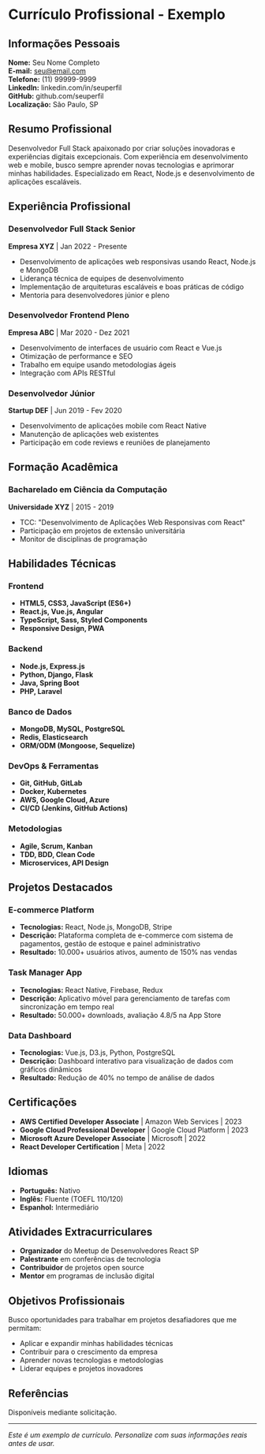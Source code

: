 # Currículo Profissional - Exemplo

## Informações Pessoais
**Nome:** Seu Nome Completo  
**E-mail:** seu@email.com  
**Telefone:** (11) 99999-9999  
**LinkedIn:** linkedin.com/in/seuperfil  
**GitHub:** github.com/seuperfil  
**Localização:** São Paulo, SP  

## Resumo Profissional
Desenvolvedor Full Stack apaixonado por criar soluções inovadoras e experiências digitais excepcionais. Com experiência em desenvolvimento web e mobile, busco sempre aprender novas tecnologias e aprimorar minhas habilidades. Especializado em React, Node.js e desenvolvimento de aplicações escaláveis.

## Experiência Profissional

### Desenvolvedor Full Stack Senior
**Empresa XYZ** | Jan 2022 - Presente
- Desenvolvimento de aplicações web responsivas usando React, Node.js e MongoDB
- Liderança técnica de equipes de desenvolvimento
- Implementação de arquiteturas escaláveis e boas práticas de código
- Mentoria para desenvolvedores júnior e pleno

### Desenvolvedor Frontend Pleno
**Empresa ABC** | Mar 2020 - Dez 2021
- Desenvolvimento de interfaces de usuário com React e Vue.js
- Otimização de performance e SEO
- Trabalho em equipe usando metodologias ágeis
- Integração com APIs RESTful

### Desenvolvedor Júnior
**Startup DEF** | Jun 2019 - Fev 2020
- Desenvolvimento de aplicações mobile com React Native
- Manutenção de aplicações web existentes
- Participação em code reviews e reuniões de planejamento

## Formação Acadêmica

### Bacharelado em Ciência da Computação
**Universidade XYZ** | 2015 - 2019
- TCC: "Desenvolvimento de Aplicações Web Responsivas com React"
- Participação em projetos de extensão universitária
- Monitor de disciplinas de programação

## Habilidades Técnicas

### Frontend
- **HTML5, CSS3, JavaScript (ES6+)**
- **React.js, Vue.js, Angular**
- **TypeScript, Sass, Styled Components**
- **Responsive Design, PWA**

### Backend
- **Node.js, Express.js**
- **Python, Django, Flask**
- **Java, Spring Boot**
- **PHP, Laravel**

### Banco de Dados
- **MongoDB, MySQL, PostgreSQL**
- **Redis, Elasticsearch**
- **ORM/ODM (Mongoose, Sequelize)**

### DevOps & Ferramentas
- **Git, GitHub, GitLab**
- **Docker, Kubernetes**
- **AWS, Google Cloud, Azure**
- **CI/CD (Jenkins, GitHub Actions)**

### Metodologias
- **Agile, Scrum, Kanban**
- **TDD, BDD, Clean Code**
- **Microservices, API Design**

## Projetos Destacados

### E-commerce Platform
- **Tecnologias:** React, Node.js, MongoDB, Stripe
- **Descrição:** Plataforma completa de e-commerce com sistema de pagamentos, gestão de estoque e painel administrativo
- **Resultado:** 10.000+ usuários ativos, aumento de 150% nas vendas

### Task Manager App
- **Tecnologias:** React Native, Firebase, Redux
- **Descrição:** Aplicativo móvel para gerenciamento de tarefas com sincronização em tempo real
- **Resultado:** 50.000+ downloads, avaliação 4.8/5 na App Store

### Data Dashboard
- **Tecnologias:** Vue.js, D3.js, Python, PostgreSQL
- **Descrição:** Dashboard interativo para visualização de dados com gráficos dinâmicos
- **Resultado:** Redução de 40% no tempo de análise de dados

## Certificações

- **AWS Certified Developer Associate** | Amazon Web Services | 2023
- **Google Cloud Professional Developer** | Google Cloud Platform | 2023
- **Microsoft Azure Developer Associate** | Microsoft | 2022
- **React Developer Certification** | Meta | 2022

## Idiomas

- **Português:** Nativo
- **Inglês:** Fluente (TOEFL 110/120)
- **Espanhol:** Intermediário

## Atividades Extracurriculares

- **Organizador** do Meetup de Desenvolvedores React SP
- **Palestrante** em conferências de tecnologia
- **Contribuidor** de projetos open source
- **Mentor** em programas de inclusão digital

## Objetivos Profissionais

Busco oportunidades para trabalhar em projetos desafiadores que me permitam:
- Aplicar e expandir minhas habilidades técnicas
- Contribuir para o crescimento da empresa
- Aprender novas tecnologias e metodologias
- Liderar equipes e projetos inovadores

## Referências

Disponíveis mediante solicitação.

---

*Este é um exemplo de currículo. Personalize com suas informações reais antes de usar.*